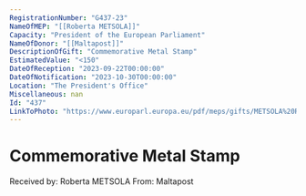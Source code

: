 ```yaml
---
RegistrationNumber: "G437-23"
NameOfMEP: "[[Roberta METSOLA]]"
Capacity: "President of the European Parliament"
NameOfDonor: "[[Maltapost]]"
DescriptionOfGift: "Commemorative Metal Stamp"
EstimatedValue: "<150"
DateOfReception: "2023-09-22T00:00:00"
DateOfNotification: "2023-10-30T00:00:00"
Location: "The President's Office"
Miscellaneous: nan
Id: "437"
LinkToPhoto: "https://www.europarl.europa.eu/pdf/meps/gifts/METSOLA%20Roberta_G437-23.jpg#"
---
```


# Commemorative Metal Stamp

Received by: Roberta METSOLA
From: Maltapost
